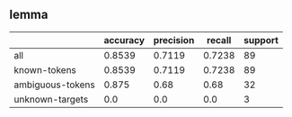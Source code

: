 
## lemma

|                  | accuracy | precision | recall | support |
|------------------|----------|-----------|--------|---------|
| all              | 0.8539   | 0.7119    | 0.7238 | 89      |
| known-tokens     | 0.8539   | 0.7119    | 0.7238 | 89      |
| ambiguous-tokens | 0.875    | 0.68      | 0.68   | 32      |
| unknown-targets  | 0.0      | 0.0       | 0.0    | 3       |

